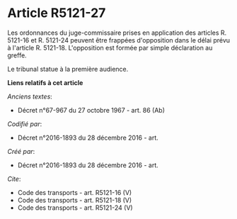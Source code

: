 # Article R5121-27

Les ordonnances du juge-commissaire prises en application des articles R. 5121-16 et R. 5121-24 peuvent être frappées
d'opposition dans le délai prévu à l'article R. 5121-18. L'opposition est formée par simple déclaration au greffe. 

Le tribunal statue à la première audience.

**Liens relatifs à cet article**

_Anciens textes_:

  - Décret n°67-967 du 27 octobre 1967 - art. 86 (Ab)

_Codifié par_:

  - Décret n°2016-1893 du 28 décembre 2016 - art.

_Créé par_:

  - Décret n°2016-1893 du 28 décembre 2016 - art.

_Cite_:

  - Code des transports - art. R5121-16 (V)
  - Code des transports - art. R5121-18 (V)
  - Code des transports - art. R5121-24 (V)
